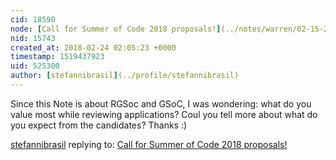 ```yaml
---
cid: 18590
node: [Call for Summer of Code 2018 proposals!](../notes/warren/02-15-2018/call-for-summer-of-code-2018-proposals)
nid: 15743
created_at: 2018-02-24 02:05:23 +0000
timestamp: 1519437923
uid: 525300
author: [stefannibrasil](../profile/stefannibrasil)
---
```


Since this Note is about RGSoc and GSoC, I was wondering: what do you value most while reviewing applications? Coul you tell more about what do you expect from the candidates? Thanks :)

[stefannibrasil](../profile/stefannibrasil) replying to: [Call for Summer of Code 2018 proposals!](../notes/warren/02-15-2018/call-for-summer-of-code-2018-proposals)

